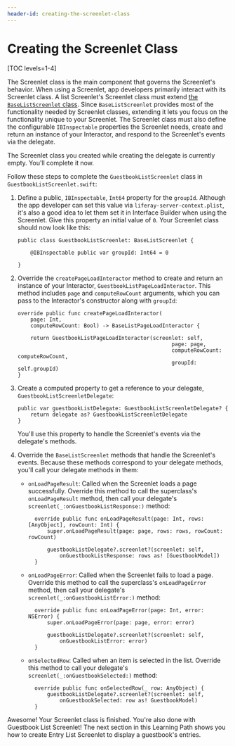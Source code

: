 ```yaml
---
header-id: creating-the-screenlet-class
---
```


# Creating the Screenlet Class

[TOC levels=1-4]

The Screenlet class is the main component that governs the Screenlet's behavior. 
When using a Screenlet, app developers primarily interact with its Screenlet 
class. A list Screenlet's Screenlet class must extend 
[the `BaseListScreenlet` class](https://github.com/liferay/liferay-screens/blob/master/ios/Framework/Core/Base/BaseListScreenlet/BaseListScreenlet.swift). 
Since `BaseListScreenlet` provides most of the functionality needed by Screenlet 
classes, extending it lets you focus on the functionality unique to your 
Screenlet. The Screenlet class must also define the configurable `IBInspectable` 
properties the Screenlet needs, create and return an instance of your 
Interactor, and respond to the Screenlet's events via the delegate. 

The Screenlet class you created while creating the delegate is currently empty. 
You'll complete it now. 

Follow these steps to complete the `GuestbookListScreenlet` class in 
`GuestbookListScreenlet.swift`: 

1.  Define a public, `IBInspectable`, `Int64` property for the `groupId`. 
    Although the app developer can set this value via 
    `liferay-server-context.plist`, it's also a good idea to let them set it in 
    Interface Builder when using the Screenlet. Give this property an initial 
    value of `0`. Your Screenlet class should now look like this: 

        public class GuestbookListScreenlet: BaseListScreenlet {

            @IBInspectable public var groupId: Int64 = 0

        }

2.  Override the `createPageLoadInteractor` method to create and return an 
    instance of your Interactor, `GuestbookListPageLoadInteractor`. This method 
    includes `page` and `computeRowCount` arguments, which you can pass to the 
    Interactor's constructor along with `groupId`: 

        override public func createPageLoadInteractor(
            page: Int,
            computeRowCount: Bool) -> BaseListPageLoadInteractor {

            return GuestbookListPageLoadInteractor(screenlet: self,
                                                         page: page,
                                                         computeRowCount: computeRowCount,
                                                         groupId: self.groupId)
        }

3.  Create a computed property to get a reference to your delegate, 
    `GuestbookListScreenletDelegate`: 

        public var guestbookListDelegate: GuestbookListScreenletDelegate? {
            return delegate as? GuestbookListScreenletDelegate
        }

    You'll use this property to handle the Screenlet's events via the delegate's 
    methods. 

4.  Override the `BaseListScreenlet` methods that handle the Screenlet's events. 
    Because these methods correspond to your delegate methods, you'll call your 
    delegate methods in them: 

    - `onLoadPageResult`: Called when the Screenlet loads a page successfully. 
      Override this method to call the superclass's `onLoadPageResult` method, 
      then call your delegate's `screenlet(_:onGuestbookListResponse:)` method:

            override public func onLoadPageResult(page: Int, rows: [AnyObject], rowCount: Int) {
                super.onLoadPageResult(page: page, rows: rows, rowCount: rowCount)

                guestbookListDelegate?.screenlet?(screenlet: self, 
                    onGuestbookListResponse: rows as! [GuestbookModel])
            }

    - `onLoadPageError`: Called when the Screenlet fails to load a page. 
      Override this method to call the superclass's `onLoadPageError` method, 
      then call your delegate's `screenlet(_:onGuestbookListError:)` method: 

            override public func onLoadPageError(page: Int, error: NSError) {
                super.onLoadPageError(page: page, error: error)

                guestbookListDelegate?.screenlet?(screenlet: self, 
                    onGuestbookListError: error)
            }

    - `onSelectedRow`: Called when an item is selected in the list. Override 
      this method to call your delegate's `screenlet(_:onGuestbookSelected:)` 
      method: 

            override public func onSelectedRow(_ row: AnyObject) {
                guestbookListDelegate?.screenlet?(screenlet: self, 
                    onGuestbookSelected: row as! GuestbookModel)
            }

Awesome! Your Screenlet class is finished. You're also done with Guestbook List 
Screenlet! The next section in this Learning Path shows you how to create Entry 
List Screenlet to display a guestbook's entries. 
